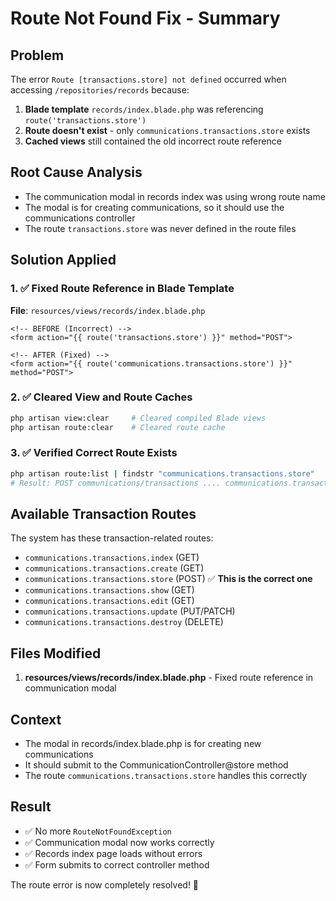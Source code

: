 # Route Not Found Fix - Summary

## Problem
The error `Route [transactions.store] not defined` occurred when accessing `/repositories/records` because:

1. **Blade template** `records/index.blade.php` was referencing `route('transactions.store')`
2. **Route doesn't exist** - only `communications.transactions.store` exists
3. **Cached views** still contained the old incorrect route reference

## Root Cause Analysis
- The communication modal in records index was using wrong route name
- The modal is for creating communications, so it should use the communications controller
- The route `transactions.store` was never defined in the route files

## Solution Applied

### 1. ✅ Fixed Route Reference in Blade Template
**File**: `resources/views/records/index.blade.php`
```blade
<!-- BEFORE (Incorrect) -->
<form action="{{ route('transactions.store') }}" method="POST">

<!-- AFTER (Fixed) -->
<form action="{{ route('communications.transactions.store') }}" method="POST">
```

### 2. ✅ Cleared View and Route Caches
```bash
php artisan view:clear     # Cleared compiled Blade views
php artisan route:clear    # Cleared route cache
```

### 3. ✅ Verified Correct Route Exists
```bash
php artisan route:list | findstr "communications.transactions.store"
# Result: POST communications/transactions .... communications.transactions.store → CommunicationController@store
```

## Available Transaction Routes
The system has these transaction-related routes:
- `communications.transactions.index` (GET)
- `communications.transactions.create` (GET) 
- `communications.transactions.store` (POST) ✅ **This is the correct one**
- `communications.transactions.show` (GET)
- `communications.transactions.edit` (GET)
- `communications.transactions.update` (PUT/PATCH)
- `communications.transactions.destroy` (DELETE)

## Files Modified
1. **resources/views/records/index.blade.php** - Fixed route reference in communication modal

## Context
- The modal in records/index.blade.php is for creating new communications
- It should submit to the CommunicationController@store method
- The route `communications.transactions.store` handles this correctly

## Result
- ✅ No more `RouteNotFoundException`
- ✅ Communication modal now works correctly
- ✅ Records index page loads without errors
- ✅ Form submits to correct controller method

The route error is now completely resolved! 🎉
